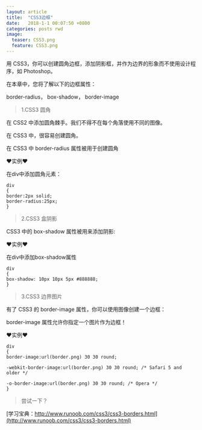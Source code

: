 ```yaml
---
layout: article
title:  "CSS3边框"
date:   2018-1-1 00:07:50 +0800
categories: posts rwd
image:
  teaser: CSS3.png
  feature: CSS3.png
---
```

用 CSS3，你可以创建圆角边框，添加阴影框，并作为边界的形象而不使用设计程序，如 Photoshop。

在本章中，您将了解以下的边框属性：

border-radius，
box-shadow，
border-image


>  1.CSS3 圆角

在 CSS2 中添加圆角棘手。我们不得不在每个角落使用不同的图像。

在 CSS3 中，很容易创建圆角。

在 CSS3 中 border-radius 属性被用于创建圆角

❤实例❤

在div中添加圆角元素：

```
div
{
border:2px solid;
border-radius:25px;
}
```

>  2.CSS3 盒阴影

CSS3 中的 box-shadow 属性被用来添加阴影:

❤实例❤

在div中添加box-shadow属性

```
div
{
box-shadow: 10px 10px 5px #888888;
}
```

>   3.CSS3 边界图片

有了 CSS3 的 border-image 属性，你可以使用图像创建一个边框：

border-image 属性允许你指定一个图片作为边框！ 

❤实例❤

```
div
{
border-image:url(border.png) 30 30 round;

-webkit-border-image:url(border.png) 30 30 round; /* Safari 5 and older */

-o-border-image:url(border.png) 30 30 round; /* Opera */
}
```

>   尝试一下？

[学习宝典：http://www.runoob.com/css3/css3-borders.html](http://www.runoob.com/css3/css3-borders.html)
